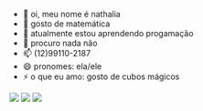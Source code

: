 - 👋 oi, meu nome é nathalia
- 👀 gosto de matemática
- 🌱 atualmente estou aprendendo progamação
- 💞️ procuro nada não
- 📫 (12)99110-2187
- 😄 pronomes: ela/ele
- ⚡ o que eu amo: gosto de cubos mágicos

![](https://media.tenor.com/n-nlbfgm5ccAAAAj/pom-pom-purin.gif)
![](https://media.tenor.com/XxuQQkn-AhQAAAAM/lesbian-lesbian-flag.gif)
![](https://media.tenor.com/OKLPJFCyo-4AAAAM/the-simpsons-homer-simpson.gif)

<!---
n4thizinha/n4thizinha is a ✨ special ✨ repository because its `README.md` (this file) appears on your GitHub profile.
You can click the Preview link to take a look at your changes.
--->
